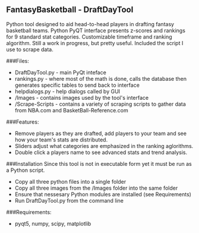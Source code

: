 ## FantasyBasketball - DraftDayTool
 
Python tool designed to aid head-to-head players in drafting fantasy basketball teams. Python PyQT interface presents z-scores and rankings for 9 standard stat categories. Customizable timeframe and ranking algorithm. Still a work in progress, but pretty useful. Included the script I use to scrape data.
 
 
###Files:
* DraftDayTool.py - main PyQt inteface
* rankings.py - where most of the math is done, calls the database then generates specific tables to send back to interface
* helpdialogs.py - help dialogs called by GUI
* /Images - contains images used by the tool's interface
* /Scrape-Scripts - contains a variety of scraping scripts to gather data from NBA.com and BasketBall-Reference.com
 
###Features:
 
* Remove players as they are drafted, add players to your team and see how your team's stats are distributed.
* Sliders adjust what categories are emphasized in the ranking aglorithms.
* Double click a players name to see advanced stats and trend analysis.


###Installation
Since this tool is not in executable form yet it must be run as a Python script.
* Copy all three python files into a single folder
* Copy all three images from the /Images folder into the same folder
* Ensure that nessesary Python modules are installed (see Requirements)
* Run DraftDayTool.py from the command line

###Requirements:
* pyqt5, numpy, scipy, matplotlib

